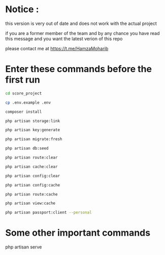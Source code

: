 # Notice :

this version is very out of date and does not work with the actual project 

if you are a former member of the team and by any chance you have read this message and you want the latest verion of this repo

please contact me at https://t.me/HamzaMoharib

# Enter these commands before the first run

```sh
cd score_project

cp .env.example .env

composer install

php artisan storage:link

php artisan key:generate

php artisan migrate:fresh

php artisan db:seed

php artisan route:clear

php artisan cache:clear

php artisan config:clear

php artisan config:cache

php artisan route:cache

php artisan view:cache

php artisan passport:client --personal
```

# Some other important commands

php artisan serve

